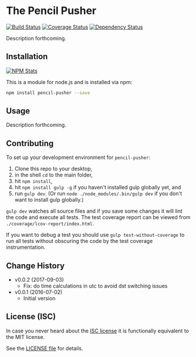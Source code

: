 # The Pencil Pusher

[![Build Status](https://img.shields.io/travis/analog-nico/pencil-pusher/master.svg?style=flat-square)](https://travis-ci.org/analog-nico/pencil-pusher)
[![Coverage Status](https://img.shields.io/coveralls/analog-nico/pencil-pusher.svg?style=flat-square)](https://coveralls.io/r/analog-nico/pencil-pusher)
[![Dependency Status](https://img.shields.io/gemnasium/analog-nico/pencil-pusher.svg?style=flat-square)](https://gemnasium.com/github.com/analog-nico/pencil-pusher)

Description forthcoming.

## Installation

[![NPM Stats](https://nodei.co/npm/pencil-pusher.png?downloads=true)](https://npmjs.org/package/pencil-pusher)

This is a module for node.js and is installed via npm:

``` bash
npm install pencil-pusher --save
```

## Usage

Description forthcoming.

## Contributing

To set up your development environment for `pencil-pusher`:

1. Clone this repo to your desktop,
2. in the shell `cd` to the main folder,
3. hit `npm install`,
4. hit `npm install gulp -g` if you haven't installed gulp globally yet, and
5. run `gulp dev`. (Or run `node ./node_modules/.bin/gulp dev` if you don't want to install gulp globally.)

`gulp dev` watches all source files and if you save some changes it will lint the code and execute all tests. The test coverage report can be viewed from `./coverage/lcov-report/index.html`.

If you want to debug a test you should use `gulp test-without-coverage` to run all tests without obscuring the code by the test coverage instrumentation.

## Change History

- v0.0.2 (2017-09-03)
    - Fix: do time calculations in utc to avoid dst switching issues
- v0.0.1 (2016-07-02)
    - Initial version

## License (ISC)

In case you never heard about the [ISC license](http://en.wikipedia.org/wiki/ISC_license) it is functionally equivalent to the MIT license.

See the [LICENSE file](LICENSE) for details.
